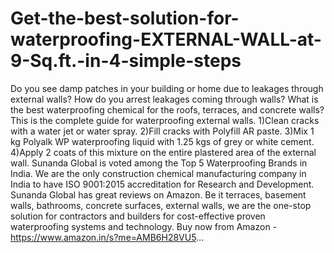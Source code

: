# Get-the-best-solution-for-waterproofing-EXTERNAL-WALL-at-9-Sq.ft.-in-4-simple-steps
Do you see damp patches in your building or home due to leakages through external walls? How do you arrest leakages coming through walls? What is the best waterproofing chemical for the roofs, terraces, and concrete walls? This is the complete guide for waterproofing external walls.  1)Clean cracks with a water jet or water spray.  2)Fill cracks with Polyfill AR paste.  3)Mix 1 kg Polyalk WP waterproofing liquid with 1.25 kgs of grey or white cement.  4)Apply 2 coats of this mixture on the entire plastered area of the external wall.   Sunanda Global is voted among the Top 5 Waterproofing Brands in India. We are the only construction chemical manufacturing company in India to have ISO 9001:2015 accreditation for Research and Development. Sunanda Global has great reviews on Amazon.   Be it terraces, basement walls, bathrooms, concrete surfaces, external walls, we are the one-stop solution for contractors and builders for cost-effective proven waterproofing systems and technology. Buy now from Amazon - https://www.amazon.in/s?me=AMB6H28VU5... 
